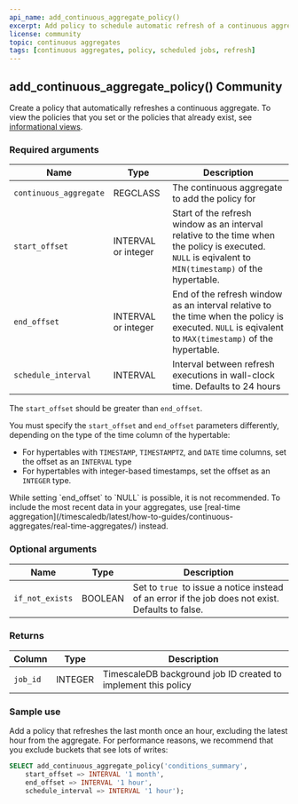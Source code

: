 ```yaml
---
api_name: add_continuous_aggregate_policy()
excerpt: Add policy to schedule automatic refresh of a continuous aggregate
license: community
topic: continuous aggregates
tags: [continuous aggregates, policy, scheduled jobs, refresh]
---
```


## add_continuous_aggregate_policy() <tag type="community">Community</tag>
Create a policy that automatically refreshes a continuous aggregate. To view the
policies that you set or the policies that already exist, see 
[informational views][informational-views].

### Required arguments

|Name|Type|Description|
|-|-|-|
|`continuous_aggregate`|REGCLASS|The continuous aggregate to add the policy for|
|`start_offset`|INTERVAL or integer|Start of the refresh window as an interval relative to the time when the policy is executed. `NULL` is eqivalent to `MIN(timestamp)` of the hypertable.|
|`end_offset`|INTERVAL or integer|End of the refresh window as an interval relative to the time when the policy is executed. `NULL` is eqivalent to `MAX(timestamp)` of the hypertable.|
|`schedule_interval`|INTERVAL|Interval between refresh executions in wall-clock time. Defaults to 24 hours|

The `start_offset` should be greater than `end_offset`.

You must specify the `start_offset` and `end_offset` parameters differently,
depending on the type of the time column of the hypertable:
*   For hypertables with `TIMESTAMP`, `TIMESTAMPTZ`, and `DATE` time columns,
    set the offset as an `INTERVAL` type
*   For hypertables with integer-based timestamps, set the offset as an
    `INTEGER` type.

<highlight type="warning">
While setting `end_offset` to `NULL` is possible, it is not recommended. To 
include the most recent data in your aggregates, use 
[real-time aggregation](/timescaledb/latest/how-to-guides/continuous-aggregates/real-time-aggregates/)
instead.
</highlight>

### Optional arguments

|Name|Type|Description|
|-|-|-|
|`if_not_exists`|BOOLEAN|Set to `true `to issue a notice instead of an error if the job does not exist. Defaults to false.|

### Returns

|Column|Type|Description|
|-|-|-|
|`job_id`|INTEGER|TimescaleDB background job ID created to implement this policy|


### Sample use
Add a policy that refreshes the last month once an hour, excluding the latest
hour from the aggregate. For performance reasons, we recommend that you
exclude buckets that see lots of writes:
```sql
SELECT add_continuous_aggregate_policy('conditions_summary',
	start_offset => INTERVAL '1 month',
	end_offset => INTERVAL '1 hour',
	schedule_interval => INTERVAL '1 hour');
```
[informational-views]: /api/:currentVersion:/informational-views/jobs/